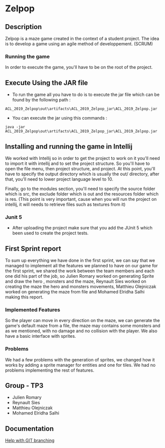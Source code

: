 # Zelpop

## Description

Zelpop is a maze game created in the context of a student project.
The idea is to develop a game using an agile method of developpement. (SCRUM)

### Running the game

In order to execute the game, you'll have to be on the root of the project.

## Execute Using the JAR file

- To run the game all you have to do is to execute the jar file which 
can be found by the following path :

```
ACL_2019_Zelpop\out\artifacts\ACL_2019_Zelpop_jar\ACL_2019_Zelpop.jar
```

- You can execute the jar using this commands :

```
java -jar ACL_2019_Zelpop\out\artifacts\ACL_2019_Zelpop_jar\ACL_2019_Zelpop.jar
```

## Installing and running the game in Intellij

We worked with Intellij so in order to get the project
to work on it you'll need to import it with intellij and to set
the project structure. So you'll have to open the file menu, then project structure,
and project. At this point, you'll have to specify the output directory which is usually
the out/ directory, after that, you'll need to lower project language level to 10.

Finally, go to the modules section, you'll need to specify the source folder which is src, 
the exclude folder which is out and the resources folder which is res. (This point is very important, 
cause when you will run the project on intellij, it will needs to retrieve files such as textures from it)

### Junit 5

- After uploading the project make sure that you add the JUnit 5 which been
used to create the project tests.


## First Sprint report

To sum up everything we have done in the first sprint, we can
say that we managed to implement all the features we planned
to have on our game for the first sprint, we shared the work
between the team members and each one did his part of the job, 
so Julien Romary worked on generating Sprite and draw the hero , 
monsters and the maze, Reynault Sies worked on creating the maze
the hero and monsters movements, Matthieu Olejniczak worked on 
generating the maze from file and Mohamed Elridha Salhi making
this report.


### Implemented Features

So the player can move in every direction on the maze, we can generate
the game's default maze from a file, the maze may contains some 
monsters and as we mentioned, with no damage and no collision
with the player. We also have a basic interface with sprites.


### Problems

We had a few problems with the generation of sprites, we changed how 
it works by adding a sprite manager for entities and one for tiles.
We had no problems implementing the rest of features.

## Group - TP3

- Julien Romary
- Reynault Sies
- Matthieu Olejniczak
- Mohamed Elridha Salhi


## Documentation

[Help with GIT branching](https://nvie.com/posts/a-successful-git-branching-model/)